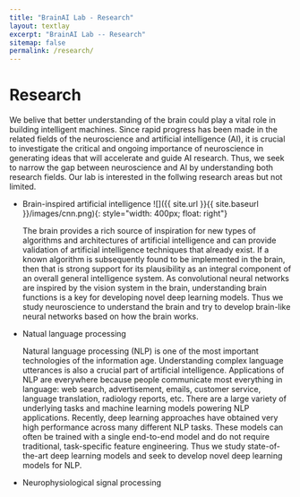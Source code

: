 ```yaml
---
title: "BrainAI Lab - Research"
layout: textlay
excerpt: "BrainAI Lab -- Research"
sitemap: false
permalink: /research/
---
```


# Research

We belive that better understanding of the brain could play a vital role in building intelligent machines. Since rapid progress has been made in the related fields of the neuroscience and artificial intelligence (AI), it is crucial to investigate the critical and ongoing importance of neuroscience in generating ideas that will accelerate and guide AI research. Thus, we seek to narrow the gap between neuroscience and AI by understanding both research fields. Our lab is interested in the follwing research areas but not limited.

- Brain-inspired artificial intelligence ![]({{ site.url }}{{ site.baseurl }}/images/cnn.png){: style="width: 400px; float: right"}
  
  The brain provides a rich source of inspiration for new types of algorithms and architectures of artificial intelligence and can provide validation of artificial intelligence techniques that already exist. If a known algorithm is subsequently found to be implemented in the brain, then that is strong support for its plausibility as an integral component of an overall general intelligence system. As convolutional neural networks are inspired by the vision system in the brain, understanding brain functions is a key for developing novel deep learning models. Thus we study neuroscience to understand the brain and try to develop brain-like neural networks based on how the brain works.
  
- Natual language processing 
  
  Natural language processing (NLP) is one of the most important technologies of the information age. Understanding complex language utterances is also a crucial part of artificial intelligence. Applications of NLP are everywhere because people communicate most everything in language: web search, advertisement, emails, customer service, language translation, radiology reports, etc. There are a large variety of underlying tasks and machine learning models powering NLP applications. Recently, deep learning approaches have obtained very high performance across many different NLP tasks. These models can often be trained with a single end-to-end model and do not require traditional, task-specific feature engineering. Thus we study state-of-the-art deep learning models and seek to develop novel deep learning models for NLP. 
  
 - Neurophysiological signal processing








